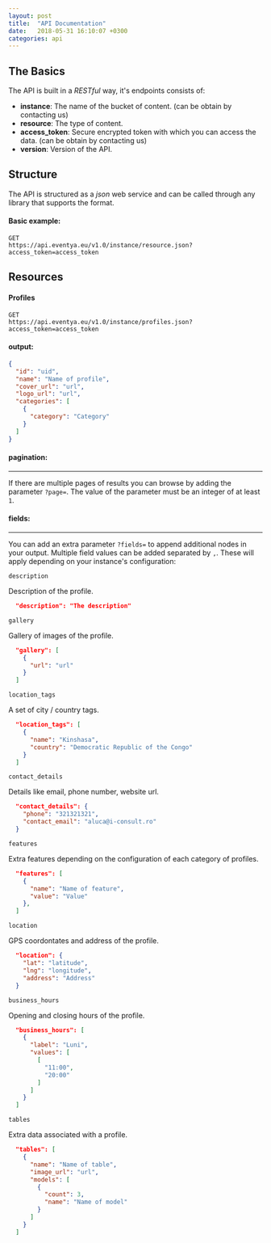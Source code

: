 ```yaml
---
layout: post
title:  "API Documentation"
date:   2018-05-31 16:10:07 +0300
categories: api
---
```


The Basics
---
The API is built in a *RESTful* way, it's endpoints consists of:
- **instance**: The name of the bucket of content. (can be obtain by contacting us)
- **resource**: The type of content.
- **access_token**: Secure encrypted token with which you can access the data. (can be obtain by contacting us)
- **version**: Version of the API.

Structure
---
The API is structured as a *json* web service and can be called through any library that supports the format.

#### Basic example:

```
GET
https://api.eventya.eu/v1.0/instance/resource.json?access_token=access_token
```



Resources
---
#### Profiles

```
GET
https://api.eventya.eu/v1.0/instance/profiles.json?access_token=access_token
```

#### output:

```json
{
  "id": "uid",
  "name": "Name of profile",
  "cover_url": "url",
  "logo_url": "url",
  "categories": [
    {
      "category": "Category"
    }
  ]
}
```

#### pagination:
***
If there are multiple pages of results you can browse by adding the parameter `?page=`.
The value of the parameter must be an integer of at least `1`.


#### fields:
***


You can add an extra parameter `?fields=` to append additional nodes in your output.
Multiple field values can be added separated by `,`.
These will apply depending on your instance's configuration:

`description`

Description of the profile.
``` json
  "description": "The description"
```


`gallery`

Gallery of images of the profile.
``` json
  "gallery": [
    {
      "url": "url"
    }
  ]
```


`location_tags`

A set of city / country tags.
``` json
  "location_tags": [
    {
      "name": "Kinshasa",
      "country": "Democratic Republic of the Congo"
    }
  ]
```


`contact_details`

Details like email, phone number, website url.
``` json
  "contact_details": {
    "phone": "321321321",
    "contact_email": "aluca@i-consult.ro"
  }
```


`features`

Extra features depending on the configuration of each category of profiles.
``` json
  "features": [
    {
      "name": "Name of feature",
      "value": "Value"
    },
  ]
```


`location`

GPS coordontates and address of the profile.
``` json
  "location": {
    "lat": "latitude",
    "lng": "longitude",
    "address": "Address"
  }
```


`business_hours`

Opening and closing hours of the profile.
``` json
  "business_hours": [
    {
      "label": "Luni",
      "values": [
        [
          "11:00",
          "20:00"
        ]
      ]
    }
  ]
```


`tables`

Extra data associated with a profile.
``` json
  "tables": [
    {
      "name": "Name of table",
      "image_url": "url",
      "models": [
        {
          "count": 3,
          "name": "Name of model"
        }
      ]
    }
  ]
```
